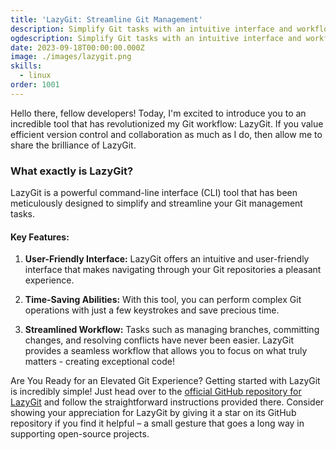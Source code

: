 ```yaml
---
title: 'LazyGit: Streamline Git Management'
description: Simplify Git tasks with an intuitive interface and workflow automation. Boost productivity and collaboration.
ogdescription: Simplify Git tasks with an intuitive interface and workflow automation
date: 2023-09-18T00:00:00.000Z
image: ./images/lazygit.png
skills:
  - linux
order: 1001
---
```


Hello there, fellow developers! Today, I'm excited to introduce you to an incredible tool that has revolutionized my Git workflow: LazyGit. If you value efficient version control and collaboration as much as I do, then allow me to share the brilliance of LazyGit.

### What exactly is LazyGit?

LazyGit is a powerful command-line interface (CLI) tool that has been meticulously designed to simplify and streamline your Git management tasks.

#### Key Features:

1. **User-Friendly Interface:**
   LazyGit offers an intuitive and user-friendly interface that makes navigating through your Git repositories a pleasant experience.

2. **Time-Saving Abilities:**
   With this tool, you can perform complex Git operations with just a few keystrokes and save precious time.

3. **Streamlined Workflow:**
   Tasks such as managing branches, committing changes, and resolving conflicts have never been easier. LazyGit provides a seamless workflow that allows you to focus on what truly matters - creating exceptional code!

Are You Ready for an Elevated Git Experience?
Getting started with LazyGit is incredibly simple! Just head over to the [official GitHub repository for LazyGit](https://github.com/jesseduffield/lazygit) and follow the straightforward instructions provided there. Consider showing your appreciation for LazyGit by giving it a star on its GitHub repository if you find it helpful – a small gesture that goes a long way in supporting open-source projects.
